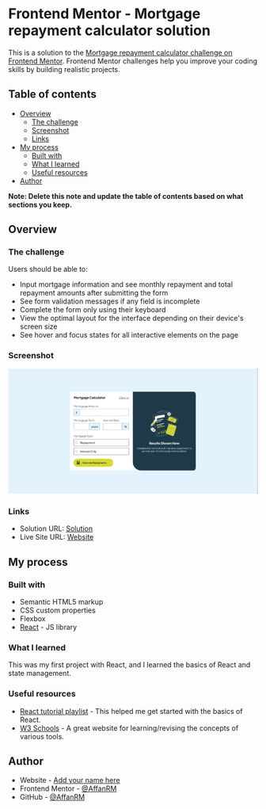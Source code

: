 # Frontend Mentor - Mortgage repayment calculator solution

This is a solution to the [Mortgage repayment calculator challenge on Frontend Mentor](https://www.frontendmentor.io/challenges/mortgage-repayment-calculator-Galx1LXK73). Frontend Mentor challenges help you improve your coding skills by building realistic projects. 

## Table of contents

- [Overview](#overview)
  - [The challenge](#the-challenge)
  - [Screenshot](#screenshot)
  - [Links](#links)
- [My process](#my-process)
  - [Built with](#built-with)
  - [What I learned](#what-i-learned)
  - [Useful resources](#useful-resources)
- [Author](#author)

**Note: Delete this note and update the table of contents based on what sections you keep.**

## Overview

### The challenge

Users should be able to:

- Input mortgage information and see monthly repayment and total repayment amounts after submitting the form
- See form validation messages if any field is incomplete
- Complete the form only using their keyboard
- View the optimal layout for the interface depending on their device's screen size
- See hover and focus states for all interactive elements on the page

### Screenshot

![](./public/Screenshot.png)

### Links

- Solution URL: [Solution](https://github.com/AffanRM/mortgage-repayment-calculator)
- Live Site URL: [Website](https://affanrm.github.io/mortgage-repayment-calculator/)

## My process

### Built with

- Semantic HTML5 markup
- CSS custom properties
- Flexbox
- [React](https://reactjs.org/) - JS library


### What I learned

This was my first project with React, and I learned the basics of React and state management.


### Useful resources

- [React tutorial playlist](https://www.youtube.com/playlist?list=PL4cUxeGkcC9gZD-Tvwfod2gaISzfRiP9d) - This helped me get started with the basics of React.
- [W3 Schools](https://www.w3schools.com/) - A great website for learning/revising the concepts of various tools.

## Author

- Website - [Add your name here](https://www.your-site.com)
- Frontend Mentor - [@AffanRM](https://www.frontendmentor.io/profile/AffanRM)
- GitHub - [@AffanRM](https://github.com/AffanRM)

